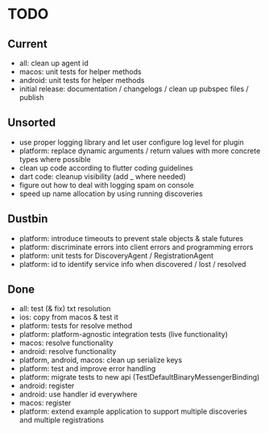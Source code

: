 # TODO

## Current

- all: clean up agent id
- macos: unit tests for helper methods
- android: unit tests for helper methods
- initial release: documentation / changelogs / clean up pubspec files / publish

## Unsorted

- use proper logging library and let user configure log level for plugin
- platform: replace dynamic arguments / return values with more concrete types where possible
- clean up code according to flutter coding guidelines
- dart code: cleanup visibility (add _ where needed)
- figure out how to deal with logging spam on console
- speed up name allocation by using running discoveries

## Dustbin

- platform: introduce timeouts to prevent stale objects & stale futures
- platform: discriminate errors into client errors and programming errors
- platform: unit tests for DiscoveryAgent / RegistrationAgent
- platform: id to identify service info when discovered / lost / resolved

## Done

- all: test (& fix) txt resolution
- ios: copy from macos & test it
- platform: tests for resolve method
- platform: platform-agnostic integration tests (live functionality)
- macos: resolve functionality
- android: resolve functionality
- platform, android, macos: clean up serialize keys
- platform: test and improve error handling
- platform: migrate tests to new api (TestDefaultBinaryMessengerBinding)
- android: register
- android: use handler id everywhere
- macos: register
- platform: extend example application to support multiple discoveries and multiple registrations
